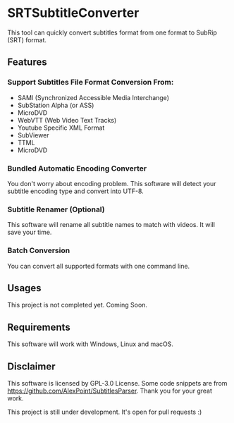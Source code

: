 # SRTSubtitleConverter
This tool can quickly convert subtitles format from one format to SubRip (SRT) format. 

## Features

### Support Subtitles File Format Conversion From:
- SAMI (Synchronized Accessible Media Interchange)
- SubStation Alpha (or ASS)
- MicroDVD
- WebVTT (Web Video Text Tracks)
- Youtube Specific XML Format
- SubViewer
- TTML
- MicroDVD

### Bundled Automatic Encoding Converter 
You don't worry about encoding problem. This software will detect your subtitle encoding type and convert into UTF-8.

### Subtitle Renamer (Optional)
This software will rename all subtitle names to match with videos. It will save your time. 

### Batch Conversion
You can convert all supported formats with one command line.

## Usages
This project is not completed yet. Coming Soon.

## Requirements
This software will work with Windows, Linux and macOS.

## Disclaimer
This software is licensed by GPL-3.0 License.
Some code snippets are from https://github.com/AlexPoint/SubtitlesParser. Thank you for your great work.

This project is still under development. It's open for pull requests :)

